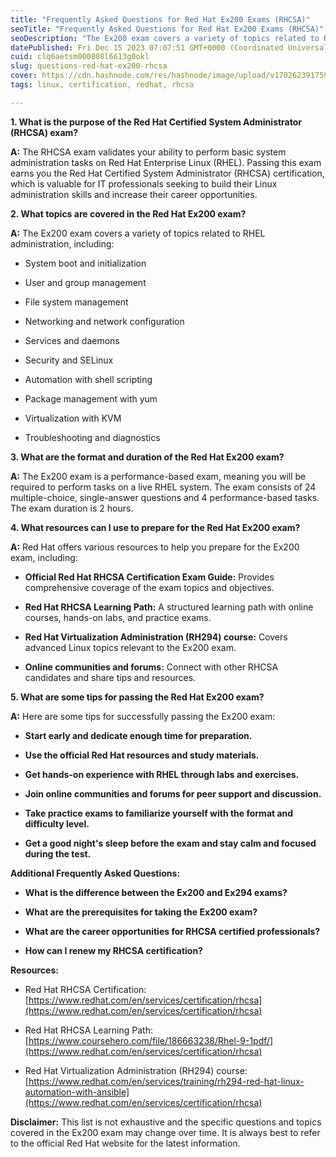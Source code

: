 ```yaml
---
title: "Frequently Asked Questions for Red Hat Ex200 Exams (RHCSA)"
seoTitle: "Frequently Asked Questions for Red Hat Ex200 Exams (RHCSA)"
seoDescription: "The Ex200 exam covers a variety of topics related to RHEL administration, including:"
datePublished: Fri Dec 15 2023 07:07:51 GMT+0000 (Coordinated Universal Time)
cuid: clq6aetsm000808l6613g0okl
slug: questions-red-hat-ex200-rhcsa
cover: https://cdn.hashnode.com/res/hashnode/image/upload/v1702623917594/35ed4cd3-ae08-4b6a-a44d-131d8af54c35.png
tags: linux, certification, redhat, rhcsa

---
```


**1\. What is the purpose of the Red Hat Certified System Administrator (RHCSA) exam?**

**A:** The RHCSA exam validates your ability to perform basic system administration tasks on Red Hat Enterprise Linux (RHEL). Passing this exam earns you the Red Hat Certified System Administrator (RHCSA) certification, which is valuable for IT professionals seeking to build their Linux administration skills and increase their career opportunities.

**2\. What topics are covered in the Red Hat Ex200 exam?**

**A:** The Ex200 exam covers a variety of topics related to RHEL administration, including:

* System boot and initialization
    
* User and group management
    
* File system management
    
* Networking and network configuration
    
* Services and daemons
    
* Security and SELinux
    
* Automation with shell scripting
    
* Package management with yum
    
* Virtualization with KVM
    
* Troubleshooting and diagnostics
    

**3\. What are the format and duration of the Red Hat Ex200 exam?**

**A:** The Ex200 exam is a performance-based exam, meaning you will be required to perform tasks on a live RHEL system. The exam consists of 24 multiple-choice, single-answer questions and 4 performance-based tasks. The exam duration is 2 hours.

**4\. What resources can I use to prepare for the Red Hat Ex200 exam?**

**A:** Red Hat offers various resources to help you prepare for the Ex200 exam, including:

* **Official Red Hat RHCSA Certification Exam Guide:** Provides comprehensive coverage of the exam topics and objectives.
    
* **Red Hat RHCSA Learning Path:** A structured learning path with online courses, hands-on labs, and practice exams.
    
* **Red Hat Virtualization Administration (RH294) course:** Covers advanced Linux topics relevant to the Ex200 exam.
    
* **Online communities and forums:** Connect with other RHCSA candidates and share tips and resources.
    

**5\. What are some tips for passing the Red Hat Ex200 exam?**

**A:** Here are some tips for successfully passing the Ex200 exam:

* **Start early and dedicate enough time for preparation.**
    
* **Use the official Red Hat resources and study materials.**
    
* **Get hands-on experience with RHEL through labs and exercises.**
    
* **Join online communities and forums for peer support and discussion.**
    
* **Take practice exams to familiarize yourself with the format and difficulty level.**
    
* **Get a good night's sleep before the exam and stay calm and focused during the test.**
    

**Additional Frequently Asked Questions:**

* **What is the difference between the Ex200 and Ex294 exams?**
    
* **What are the prerequisites for taking the Ex200 exam?**
    
* **What are the career opportunities for RHCSA certified professionals?**
    
* **How can I renew my RHCSA certification?**
    

**Resources:**

* Red Hat RHCSA Certification: [https://www.redhat.com/en/services/certification/rhcsa](https://www.redhat.com/en/services/certification/rhcsa)
    
* Red Hat RHCSA Learning Path: [https://www.coursehero.com/file/186663238/Rhel-9-1pdf/](https://www.redhat.com/en/services/certification/rhcsa)
    
* Red Hat Virtualization Administration (RH294) course: [https://www.redhat.com/en/services/training/rh294-red-hat-linux-automation-with-ansible](https://www.redhat.com/en/services/certification/rhcsa)
    

**Disclaimer:** This list is not exhaustive and the specific questions and topics covered in the Ex200 exam may change over time. It is always best to refer to the official Red Hat website for the latest information.